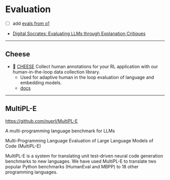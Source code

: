 # Evaluation

- [ ] add [evals from o1](https://www.nextbigfuture.com/2024/09/openai-o1-model-sets-new-math-and-complex-reasoning-records.html)

- [Digital Socrates: Evaluating LLMs through Explanation Critiques](https://blog.allenai.org/digital-socrates-evaluating-llms-through-explanation-critiques-12f0bed7fb7a)

---

## Cheese

- 🧀 [CHEESE](https://github.com/CarperAI/cheese) Collect human annotations for your RL application with our human-in-the-loop data collection library.
    - Used for adaptive human in the loop evaluation of language and embedding models.
    - [docs](https://cheese1.readthedocs.io/en/latest/)

---

## MultiPL-E

https://github.com/nuprl/MultiPL-E

A multi-programming language benchmark for LLMs

Multi-Programming Language Evaluation of Large Language Models of Code (MultiPL-E)

MultiPL-E is a system for translating unit test-driven neural code generation benchmarks to new languages. We have used MultiPL-E to translate two popular Python benchmarks (HumanEval and MBPP) to 18 other programming languages.